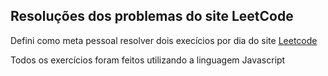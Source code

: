 ## Resoluções dos problemas do site LeetCode

Defini como meta pessoal resolver dois execícios por dia do site [Leetcode]("https://leetcode.com/")

Todos os exercícios foram feitos utilizando a linguagem Javascript
